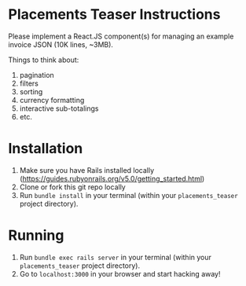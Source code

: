 # Placements Teaser Instructions

Please implement a React.JS component(s) for managing an example invoice JSON (10K lines, ~3MB).

Things to think about:
1. pagination
2. filters
3. sorting
4. currency formatting
5. interactive sub-totalings
6. etc.

# Installation
1. Make sure you have Rails installed locally (https://guides.rubyonrails.org/v5.0/getting_started.html)
2. Clone or fork this git repo locally
3. Run `bundle install` in your terminal (within your `placements_teaser` project directory).

# Running
1. Run `bundle exec rails server` in your terminal (within your `placements_teaser` project directory).
2. Go to `localhost:3000` in your browser and start hacking away!
